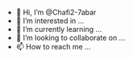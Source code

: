 - 👋 Hi, I’m @Chafi2-7abar
- 👀 I’m interested in ...
- 🌱 I’m currently learning ...
- 💞️ I’m looking to collaborate on ...
- 📫 How to reach me ...

<!---
Chafi2-7abar/Chafi2-7abar is a ✨ special ✨ repository because its `README.md` (this file) appears on your GitHub profile.
You can click the Preview link to take a look at your changes.
--->
